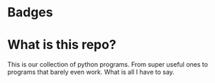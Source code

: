 # Badges
# What is this repo?
This is our collection of python programs. From super useful ones to programs that barely even work.
What is all I have to say.